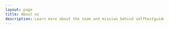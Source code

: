 ```yaml
---
layout: page
title: About us
description: Learn more about the team and mission behind selfhostguides.diy.
---
```

<script setup>
import {
  VPTeamPage,
  VPTeamPageTitle,
  VPTeamMembers,
  VPTeamPageSection
} from 'vitepress/theme'

const founders = [
  {
    avatar: 'https://github.com/matyii.png',
    name: 'itsmatyii',
    title: 'Founder',
    links: [
      { icon: 'github', link: 'https://github.com/matyii' },
      { icon: { svg: '<svg xmlns="http://www.w3.org/2000/svg" width="16" height="16" fill="currentColor" class="bi bi-globe" viewBox="0 0 16 16"><path d="M0 8a8 8 0 1 1 16 0A8 8 0 0 1 0 8m7.5-6.923c-.67.204-1.335.82-1.887 1.855A8 8 0 0 0 5.145 4H7.5zM4.09 4a9.3 9.3 0 0 1 .64-1.539 7 7 0 0 1 .597-.933A7.03 7.03 0 0 0 2.255 4zm-.582 3.5c.03-.877.138-1.718.312-2.5H1.674a7 7 0 0 0-.656 2.5zM4.847 5a12.5 12.5 0 0 0-.338 2.5H7.5V5zM8.5 5v2.5h2.99a12.5 12.5 0 0 0-.337-2.5zM4.51 8.5a12.5 12.5 0 0 0 .337 2.5H7.5V8.5zm3.99 0V11h2.653c.187-.765.306-1.608.338-2.5zM5.145 12q.208.58.468 1.068c.552 1.035 1.218 1.65 1.887 1.855V12zm.182 2.472a7 7 0 0 1-.597-.933A9.3 9.3 0 0 1 4.09 12H2.255a7 7 0 0 0 3.072 2.472M3.82 11a13.7 13.7 0 0 1-.312-2.5h-2.49c.062.89.291 1.733.656 2.5zm6.853 3.472A7 7 0 0 0 13.745 12H11.91a9.3 9.3 0 0 1-.64 1.539 7 7 0 0 1-.597.933M8.5 12v2.923c.67-.204 1.335-.82 1.887-1.855q.26-.487.468-1.068zm3.68-1h2.146c.365-.767.594-1.61.656-2.5h-2.49a13.7 13.7 0 0 1-.312 2.5m2.802-3.5a7 7 0 0 0-.656-2.5H12.18c.174.782.282 1.623.312 2.5zM11.27 2.461c.247.464.462.98.64 1.539h1.835a7 7 0 0 0-3.072-2.472c.218.284.418.598.597.933M10.855 4a8 8 0 0 0-.468-1.068C9.835 1.897 9.17 1.282 8.5 1.077V4z"/></svg>' }, link: 'https://itsmatyii.dev' }
    ]
  },
]

const moderators = [
  // Add moderator members here
]

const contributors = [
  // Add active contributor members here
]
</script>

<VPTeamPage>
  <VPTeamPageTitle>
    <template #title>Our Team</template>
    <template #lead>Meet the people behind the project.</template>
  </VPTeamPageTitle>
  <VPTeamMembers size="medium" :members="founders" />
  <VPTeamPageSection>
    <template #title>Moderators</template>
    <template #lead>Our community moderators.</template>
    <template #members>
      <VPTeamMembers size="small" :members="moderators" />
    </template>
  </VPTeamPageSection>
  <VPTeamPageSection>
    <template #title>Active Contributors</template>
    <template #lead>Thanks to our most active contributors.</template>
    <template #members>
      <VPTeamMembers size="small" :members="contributors" />
    </template>
  </VPTeamPageSection>
</VPTeamPage>